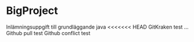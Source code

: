 # BigProject
Inlämningsuppgift till grundläggande java
<<<<<<< HEAD
GitKraken test
...
Github pull test
Github conflict test
